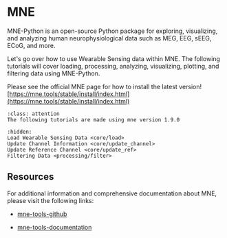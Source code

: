 # MNE

MNE-Python is an open-source Python package for exploring, visualizing, and analyzing human neurophysiological data such as MEG, EEG, sEEG, ECoG, and more.

Let's go over how to use Wearable Sensing data within MNE. The following tutorials will cover loading, processing, analyzing, visualizing, plotting, and filtering data using MNE-Python.

Please see the official MNE page for how to install the latest version! [https://mne.tools/stable/install/index.html](https://mne.tools/stable/install/index.html)

```{admonition} MNE Version
:class: attention
The following tutorials are made using mne version 1.9.0
```

```{toctree}
:hidden:
Load Wearable Sensing Data <core/load>
Update Channel Information <core/update_channel>
Update Reference Channel <core/update_ref>
Filtering Data <processing/filter>
```

## Resources

For additional information and comprehensive documentation about MNE, please visit the following links:

* [mne-tools-github](https://github.com/mne-tools/mne-python)

* [mne-tools-documentation](https://mne.tools/stable/documentation/index.html)
